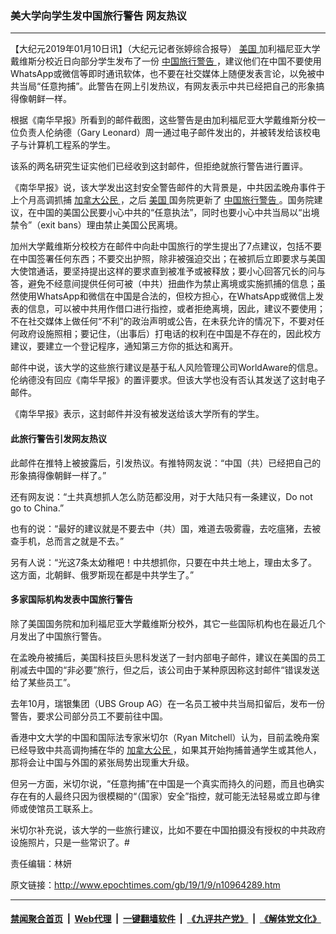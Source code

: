 ### 美大学向学生发中国旅行警告 网友热议
------------------------

<p>
 【大纪元2019年01月10日讯】（大纪元记者张婷综合报导）
 <a href="http://www.epochtimes.com/gb/tag/%E7%BE%8E%E5%9B%BD.html">
  美国
 </a>
 加利福尼亚大学戴维斯分校近日向部分学生发布了一份
 <a href="http://www.epochtimes.com/gb/tag/%E4%B8%AD%E5%9B%BD%E6%97%85%E8%A1%8C%E8%AD%A6%E5%91%8A.html">
  中国旅行警告
 </a>
 ，建议他们在中国不要使用WhatsApp或微信等即时通讯软体，也不要在社交媒体上随便发表言论，以免被中共当局“任意拘捕”。此警告在网上引发热议，有网友表示中共已经把自己的形象搞得像朝鲜一样。
</p>
<p>
 根据《南华早报》所看到的邮件截图，这些警告是由加利福尼亚大学戴维斯分校一位负责人伦纳德（Gary Leonard）周一通过电子邮件发出的，并被转发给该校电子与计算机工程系的学生。
</p>
<p>
 该系的两名研究生证实他们已经收到这封邮件，但拒绝就旅行警告进行置评。
</p>
<p>
 《南华早报》说，该大学发出这封安全警告邮件的大背景是，中共因孟晚舟事件于上个月高调抓捕
 <a href="http://www.epochtimes.com/gb/tag/%E5%8A%A0%E6%8B%BF%E5%A4%A7%E5%85%AC%E6%B0%91.html">
  加拿大公民
 </a>
 ，之后
 <a href="http://www.epochtimes.com/gb/tag/%E7%BE%8E%E5%9B%BD.html">
  美国
 </a>
 国务院更新了
 <a href="http://www.epochtimes.com/gb/tag/%E4%B8%AD%E5%9B%BD%E6%97%85%E8%A1%8C%E8%AD%A6%E5%91%8A.html">
  中国旅行警告
 </a>
 。国务院建议，在中国的美国公民要小心中共的“任意执法”，同时也要小心中共当局以“出境禁令”（exit bans）理由禁止美国公民离境。
</p>
<p>
 加州大学戴维斯分校校方在邮件中向赴中国旅行的学生提出了7点建议，包括不要在中国签署任何东西；不要交出护照，除非被强迫交出；在被抓后立即要求与美国大使馆通话，要坚持提出这样的要求直到被准予或被释放；要小心回答冗长的问与答，避免不经意间提供任何可被（中共）扭曲作为禁止离境或实施抓捕的信息；虽然使用WhatsApp和微信在中国是合法的，但校方担心，在WhatsApp或微信上发表的信息，可以被中共用作借口进行指控，或者拒绝离境，因此，建议不要使用；不在社交媒体上做任何“不利”的政治声明或公告，在未获允许的情况下，不要对任何政府设施照相；要记住，（出事后）打电话的权利在中国是不存在的，因此校方建议，要建立一个登记程序，通知第三方你的抵达和离开。
</p>
<p>
 邮件中说，该大学的这些旅行建议是基于私人风险管理公司WorldAware的信息。伦纳德没有回应《南华早报》的置评要求。但该大学也没有否认其发送了这封电子邮件。
</p>
<p>
 《南华早报》表示，这封邮件并没有被发送给该大学所有的学生。
</p>
<h4>
 此旅行警告引发网友热议
</h4>
<p>
 此邮件在推特上被披露后，引发热议。有推特网友说：“中国（共）已经把自己的形象搞得像朝鲜一样了。”
</p>
<p>
 还有网友说：“土共真想抓人怎么防范都没用，对于大陆只有一条建议，Do not go to China.”
</p>
<p>
 也有的说：“最好的建议就是不要去中（共）国，难道去吸雾霾，去吃瘟猪，去被查手机，总而言之就是不去。”
</p>
<p>
 另有人说：“光这7条太幼稚吧！中共想抓你，只要在中共土地上，理由太多了。这方面，北朝鲜、俄罗斯现在都是中共学生了。”
</p>
<h4>
 多家国际机构发表中国旅行警告
</h4>
<p>
 除了美国国务院和加利福尼亚大学戴维斯分校外，其它一些国际机构也在最近几个月发出了中国旅行警告。
</p>
<p>
 在孟晚舟被捕后，美国科技巨头思科发送了一封内部电子邮件，建议在美国的员工削减去中国的“非必要”旅行，但之后，该公司由于某种原因称这封邮件“错误发送给了某些员工”。
</p>
<p>
 去年10月，瑞银集团（UBS Group AG）在一名员工被中共当局扣留后，发布一份警告，要求公司部分员工不要前往中国。
</p>
<p>
 香港中文大学的中国和国际法专家米切尔（Ryan Mitchell）认为，目前孟晚舟案已经导致中共高调拘捕在华的
 <a href="http://www.epochtimes.com/gb/tag/%E5%8A%A0%E6%8B%BF%E5%A4%A7%E5%85%AC%E6%B0%91.html">
  加拿大公民
 </a>
 ，如果其开始拘捕普通学生或其他人，那将会让中国与外国的紧张局势出现重大升级。
</p>
<p>
 但另一方面，米切尔说，“任意拘捕”在中国是一个真实而持久的问题，而且也确实存在有的人最终只因为很模糊的“（国家）安全”指控，就可能无法轻易或立即与律师或使馆员工联系上。
</p>
<p>
 米切尔补充说，该大学的一些旅行建议，比如不要在中国拍摄没有授权的中共政府设施照片，只是一些常识了。#
</p>
<p>
 责任编辑：林妍
</p>

原文链接：http://www.epochtimes.com/gb/19/1/9/n10964289.htm


------------------------
#### [禁闻聚合首页](https://github.com/gfw-breaker/banned-news/blob/master/README.md) &nbsp;|&nbsp; [Web代理](https://github.com/gfw-breaker/open-proxy/blob/master/README.md) &nbsp;|&nbsp; [一键翻墙软件](https://github.com/gfw-breaker/nogfw/blob/master/README.md) &nbsp;|&nbsp; [《九评共产党》](https://github.com/gfw-breaker/9ping.md/blob/master/README.md#九评之一评共产党是什么) &nbsp;|&nbsp; [《解体党文化》](https://github.com/gfw-breaker/jtdwh.md/blob/master/README.md#绪论)